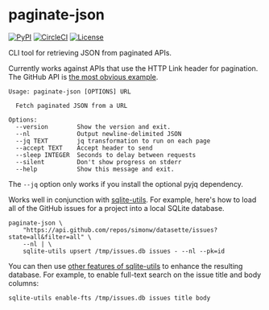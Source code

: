 # paginate-json

[![PyPI](https://img.shields.io/pypi/v/paginate-json.svg)](https://pypi.python.org/pypi/paginate-json)
[![CircleCI](https://circleci.com/gh/simonw/paginate-json.svg?style=svg)](https://circleci.com/gh/simonw/paginate-json)
[![License](https://img.shields.io/badge/license-Apache%202.0-blue.svg)](https://github.com/simonw/paginate-json/blob/master/LICENSE)

CLI tool for retrieving JSON from paginated APIs.

Currently works against APIs that use the HTTP Link header for pagination. The GitHub API is [the most obvious example](https://developer.github.com/v3/guides/traversing-with-pagination/).

    Usage: paginate-json [OPTIONS] URL

      Fetch paginated JSON from a URL

    Options:
      --version        Show the version and exit.
      --nl             Output newline-delimited JSON
      --jq TEXT        jq transformation to run on each page
      --accept TEXT    Accept header to send
      --sleep INTEGER  Seconds to delay between requests
      --silent         Don't show progress on stderr
      --help           Show this message and exit.

The `--jq` option only works if you install the optional pyjq dependency.

Works well in conjunction with [sqlite-utils](https://github.com/simonw/sqlite-utils). For example, here's how to load all of the GitHub issues for a project into a local SQLite database.

    paginate-json \
        "https://api.github.com/repos/simonw/datasette/issues?state=all&filter=all" \
        --nl | \
        sqlite-utils upsert /tmp/issues.db issues - --nl --pk=id

You can then use [other features of sqlite-utils](https://sqlite-utils.readthedocs.io/en/latest/cli.html) to enhance the resulting database. For example, to enable full-text search on the issue title and body columns:

    sqlite-utils enable-fts /tmp/issues.db issues title body
